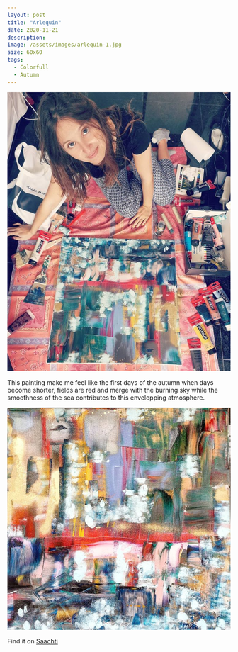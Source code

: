 ```yaml
---
layout: post
title: "Arlequin"
date: 2020-11-21
description: 
image: /assets/images/arlequin-1.jpg
size: 60x60
tags:
  - Colorfull
  - Autumn
---
```

<p align="center">
  <img src="/assets/images/arlequin-2.jpg" />
</p>

This painting make me feel like the first days of the autumn when days become shorter, fields are red and merge with the burning sky while the smoothness of the sea contributes to this envelopping atmosphere.

<p align="center">
  <img src="/assets/images/arlequin.jpg" />
</p>

Find it on [Saachti](https://www.saatchiart.com/art/Painting-Arlequin/1696819/8045003/view)

